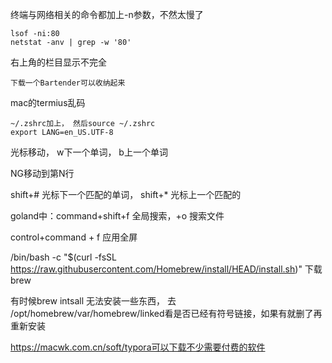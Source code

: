 终端与网络相关的命令都加上-n参数，不然太慢了

~~~ 
lsof -ni:80
netstat -anv | grep -w '80'
~~~

右上角的栏目显示不完全

~~~
下载一个Bartender可以收纳起来
~~~

mac的termius乱码

~~~
~/.zshrc加上， 然后source ~/.zshrc
export LANG=en_US.UTF-8
~~~

光标移动， w下一个单词， b上一个单词

NG移动到第N行

shift+# 光标下一个匹配的单词， shift+* 光标上一个匹配的

goland中：command+shift+f 全局搜索，+o 搜索文件

control+command + f 应用全屏

/bin/bash -c "$(curl -fsSL https://raw.githubusercontent.com/Homebrew/install/HEAD/install.sh)" 下载brew

有时候brew intsall 无法安装一些东西， 去 /opt/homebrew/var/homebrew/linked看是否已经有符号链接，如果有就删了再重新安装

https://macwk.com.cn/soft/typora可以下载不少需要付费的软件
